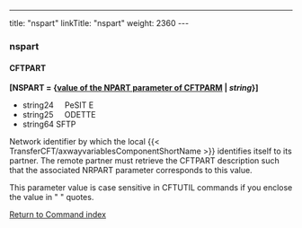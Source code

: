 ---
title: "nspart"
linkTitle: "nspart"
weight: 2360
---<span id="nspart"></span>

### nspart

#### CFTPART

**[NSPART = {<u>value of the NPART
parameter of CFTPARM</u> &#124; *string*}]**

* string24     PeSIT
    E  
* string25     ODETTE
* string64 SFTP  

Network identifier by which the
local {{< TransferCFT/axwayvariablesComponentShortName  >}} identifies itself to its partner. The remote partner must retrieve the CFTPART description such that the
associated NRPART parameter corresponds to this value.

This parameter value is case sensitive in CFTUTIL commands if you enclose the value in " " quotes.

[Return to Command index](../../)
